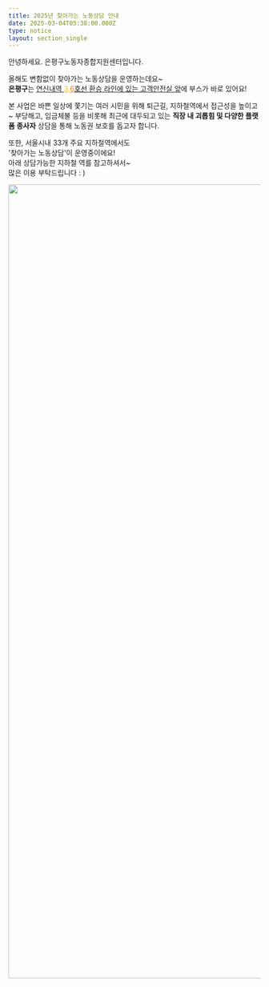 ```yaml
---
title: 2025년 찾아가는 노동상담 안내
date: 2025-03-04T05:38:00.000Z
type: notice
layout: section_single
---
```

<p>안녕하세요. 은평구노동자종합지원센터입니다.</p>
<p>올해도 변함없이 찾아가는 노동상담을 운영하는데요~<br /><strong>은평구</strong>는 <span style="text-decoration: underline;">연신내역 <span style="color: #f1c40f; text-decoration: underline;">3,<span style="color: #e67e23; text-decoration: underline;">6</span><span style="color: #000000; text-decoration: underline;">호선</span></span> 환승 라인에 있는 고객안전실 앞</span>에 부스가 바로 있어요!</p>
<p>본 사업은 바쁜 일상에 쫓기는 여러 시민을 위해 퇴근길, 지하철역에서 접근성을 높이고~ 부당해고, 임금체불 등을 비롯해 최근에 대두되고 있는 <strong>직장 내 괴롭힘 및 다양한 플랫폼 종사자</strong> 상담을 통해 노동권 보호를 돕고자 합니다.</p>
<p>또한, 서울시내 33개 주요 지하철역에서도<br />'찾아가는 노동상담'이 운영중이에요!<br />아래 상담가능한 지하철 역를 참고하셔서~<br />많은 이용 부탁드립니다 : )</p>
<p><img src="https://drive.tiny.cloud/1/engl1s97gj9hrxpoa7eh7z5f05ozxfm1box3nxkh4j7a43ei/fbe3c426-4725-4687-a57d-0ea4982e51d4" alt="" width="1123" height="1587" /></p>